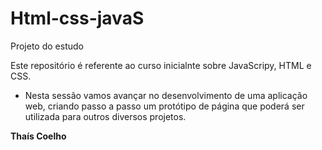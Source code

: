 # Html-css-javaS
Projeto do estudo

Este repositório é referente ao curso inicialnte sobre JavaScripy, HTML e CSS.
- Nesta sessão vamos avançar no desenvolvimento de uma aplicação web, criando passo a passo um protótipo de página que poderá ser utilizada para outros diversos projetos.

**Thaís Coelho**
